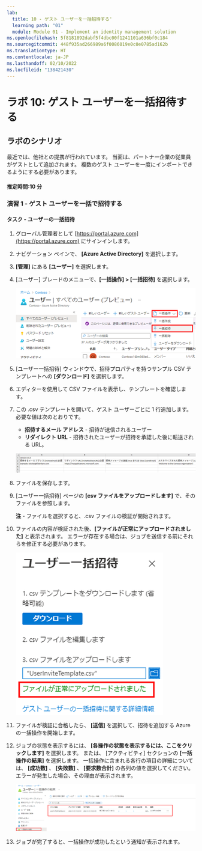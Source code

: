 ```yaml
---
lab:
  title: 10 - ゲスト ユーザーを一括招待する'
  learning path: "01"
  module: Module 01 - Implement an identity management solution
ms.openlocfilehash: 5f8181892dabf5f4dbc00f1241101a636bf0c184
ms.sourcegitcommit: 448f935ad266989a6f0086019e0c0e0785ad162b
ms.translationtype: HT
ms.contentlocale: ja-JP
ms.lasthandoff: 02/10/2022
ms.locfileid: "138421430"
---
```

# <a name="lab-10-invite-guest-users-in-bulk"></a>ラボ 10: ゲスト ユーザーを一括招待する

## <a name="lab-scenario"></a>ラボのシナリオ

最近では、他社との提携が行われています。 当面は、パートナー企業の従業員がゲストとして追加されます。 複数のゲスト ユーザーを一度にインポートできるようにする必要があります。

#### <a name="estimated-time-10-minutes"></a>推定時間:10 分

### <a name="exercise-1---invite-guest-users-in-bulk"></a>演習 1 - ゲスト ユーザーを一括で招待する

#### <a name="task---bulk-user-invite"></a>タスク - ユーザーの一括招待

1. グローバル管理者として [https://portal.azure.com](https://portal.azure.com) にサインインします。

2. ナビゲーション ペインで、 **[Azure Active Directory]** を選択します。

3. **[管理]** にある **[ユーザー]** を選択します。

4. [ユーザー] ブレードのメニューで、**[一括操作] > [一括招待]** を選択します。

     ![「一括操作」と「一括招待」のメニュー オプションが強調表示された「すべてのユーザー」ページを表示する画面イメージ](./media/lp1-mod3-bulk-invite-option.png)

5. [ユーザー一括招待] ウィンドウで、招待プロパティを持つサンプル CSV テンプレートへの **[ダウンロード]** を選択します。

6. エディターを使用して CSV ファイルを表示し、テンプレートを確認します。

7. この .csv テンプレートを開いて、ゲスト ユーザーごとに 1 行追加します。 必要な値は次のとおりです。

    - **招待するメール アドレス** - 招待が送信されるユーザー
    - **リダイレクト URL** - 招待されたユーザーが招待を承認した後に転送される URL。

    ![ゲスト一括招待のテンプレート CSV の例を表示する画面イメージ](./media/lp1-mod3-template-csv.png)

8. ファイルを保存します。

9. [ユーザー一括招待] ページの **[csv ファイルをアップロードします]** で、そのファイルを参照します。

     **注** - ファイルを選択すると、.csv ファイルの検証が開始されます。

10. ファイルの内容が検証された後、**[ファイルが正常にアップロードされました]** と表示されます。 エラーが存在する場合は、ジョブを送信する前にそれらを修正する必要があります。

    ![「ファイルが正常にアップロードされました」というメッセージが強調表示された「ユーザー一括招待」を表示する画面イメージ](./media/lp1-mod3-bulk-invite-users-upload-csv.png)

11. ファイルが検証に合格したら、 **[送信]** を選択して、招待を追加する Azure の一括操作を開始します。

12. ジョブの状態を表示するには、 **[各操作の状態を表示するには、ここをクリックします]** を選択します。 または、 [アクティビティ] セクションの **[一括操作の結果]** を選択します。 一括操作に含まれる各行の項目の詳細については、 **[成功数]** 、 **[失敗数]** 、 **[要求数合計]** の各列の値を選択してください。 エラーが発生した場合、その理由が表示されます。

    ![一括操作の結果を表示する画面イメージ](./media/lp1-mod3-bulk-operations-results.png)

13. ジョブが完了すると、一括操作が成功したという通知が表示されます。
